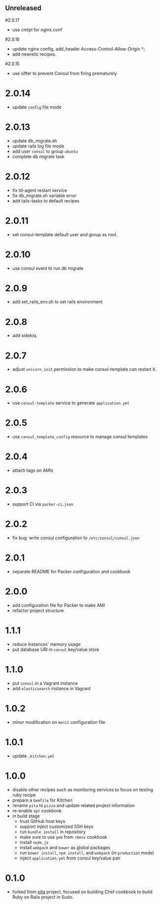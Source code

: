 ## Unreleased

#2.0.17
* use cmtpl for nginx.conf

#2.0.16
* update nginx config, add_header Access-Control-Allow-Origin *;
* add newrelic recipes.

#2.0.15
* use sifter to prevent Consul from firing prematurely

# 2.0.14
* update `config` file mode

# 2.0.13
* update db_migrate.sh
* update rails log file mode
* add user `consul`  to group `ubuntu`
* complete db migrate task

# 2.0.12
* fix td-agent restart service
* fix db_migrate.sh variable error
* add tails-tasks to default recipes

# 2.0.11

* set consul-template default user and group as root.

# 2.0.10

* use consul event to run db migrate

# 2.0.9

* add set_rails_env.sh to set rails environment

# 2.0.8

* add sidekiq.

# 2.0.7

* adjust `unicorn_init` permission to make consul-template can restart it.

# 2.0.6

* use `consul-template` service to generate `application.yml`

# 2.0.5

* use `consul_template_config` resource to manage consul templates

# 2.0.4

* attach tags on AMIs

# 2.0.3

* support CI via `packer-ci.json`

# 2.0.2

* fix bug: write consul configuration to `/etc/consul/consul.json`

# 2.0.1

* separate README for Packer configuration and cookbook

# 2.0.0

* add configuration file for Packer to make AMI
* refactor project structure

# 1.1.1

* reduce instances' memory usage
* put database URI in `consul` key/value store

# 1.1.0

* put `consul` in a Vagrant instance
* add `elasticsearch` instance in Vagrant

# 1.0.2

* minor modification on `monit` configuration file

# 1.0.1

* update `.kitchen.yml`

# 1.0.0

* disable other recipes such as monitoring services to focus on testing ruby recipe
* prepare a `Gemfile` for Kitchen
* rename `pita` to `pizza` and update related project information
* re-enable `apt` cookbook
* in build stage
    * trust GitHub host keys
    * support inject customized SSH keys
    * run `bundle install` in repository
    * make sure to use `gem` from `rbenv` cookbook
    * install `node.js`
    * install `webpack` and `bower` as global packages
    * run `bower install`, `npm install`, and `webpack` (in `production` mode)
    * inject `application.yml` from consul key/value pair

# 0.1.0

* forked from [pita](https://github.com/sudo-recruit/pita) project, focused on building Chef cookbook to build Ruby on Rails project in Sudo.
